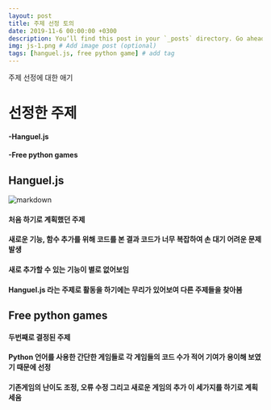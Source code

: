 ```yaml
---
layout: post
title: 주제 선정 토의
date: 2019-11-6 00:00:00 +0300
description: You’ll find this post in your `_posts` directory. Go ahead and edit it and re-build the site to see your changes. # Add post description (optional)
img: js-1.png # Add image post (optional)
tags: [hanguel.js, free python game] # add tag
---
```

주제 선정에 대한 애기

# **선정한 주제**
#### -Hanguel.js
#### -Free python games

## **Hanguel.js**
![markdown]({{site.baseurl}}/assets/img/hanguel.png)

#### 처음 하기로 계획했던 주제
#### 새로운 기능, 함수 추가를 위해 코드를 본 결과 코드가 너무 복잡하여 손 대기 어려운 문제 발생
#### 새로 추가할 수 있는 기능이 별로 없어보임
#### Hanguel.js 라는 주제로 활동을 하기에는 무리가 있어보여 다른 주제들을 찾아봄

## **Free python games**

#### 두번째로 결정된 주제
#### Python 언어를 사용한 간단한 게임들로 각 게임들의 코드 수가 적어 기여가 용이해 보였기 때문에 선정
#### 기존게임의 난이도 조정, 오류 수정 그리고 새로운 게임의 추가 이 세가지를 하기로 계획세움
